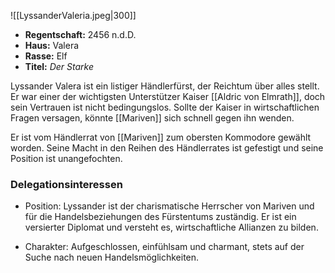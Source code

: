 ![[LyssanderValeria.jpeg|300]]
- **Regentschaft:** 2456 n.d.D.
- **Haus:** Valera
- **Rasse:** Elf
- **Titel:** _Der Starke_

Lyssander Valera ist ein listiger Händlerfürst, der Reichtum über alles stellt. Er war einer der wichtigsten Unterstützer Kaiser [[Aldric von Elmrath]], doch sein Vertrauen ist nicht bedingungslos. Sollte der Kaiser in wirtschaftlichen Fragen versagen, könnte [[Mariven]] sich schnell gegen ihn wenden.

Er ist vom Händlerrat von [[Mariven]] zum obersten Kommodore gewählt worden. Seine Macht in den Reihen des Händlerrates ist gefestigt und seine Position ist unangefochten.

### Delegationsinteressen
- Position: Lyssander ist der charismatische Herrscher von Mariven und für die Handelsbeziehungen des Fürstentums zuständig. Er ist ein versierter Diplomat und versteht es, wirtschaftliche Allianzen zu bilden.
* Charakter: Aufgeschlossen, einfühlsam und charmant, stets auf der Suche nach neuen Handelsmöglichkeiten.
